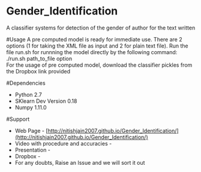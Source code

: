 # Gender_Identification
A classifier systems for detection of the gender of author for the text written 

#Usage
A pre computed model is ready for immediate use. There are 2 options (1 for taking the XML file as input and 2 for plain text file). Run the file run.sh for runnning the model directly by the following command:<br>./run.sh path_to_file option
<br>For the usage of pre computed model, download the classifier pickles from the Dropbox link provided

#Dependencies
* Python 2.7  
* SKlearn Dev Version 0.18
* Numpy 1.11.0

#Support
* Web Page - [http://nitishjain2007.github.io/Gender_Identification/](http://nitishjain2007.github.io/Gender_Identification/)
* Video with procedure and accuracies -
* Presentation - 
* Dropbox - 
* For any doubts, Raise an Issue and we will sort it out
